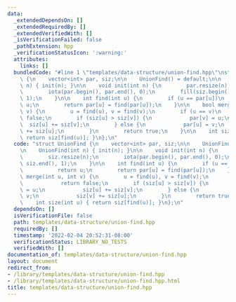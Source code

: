 ```yaml
---
data:
  _extendedDependsOn: []
  _extendedRequiredBy: []
  _extendedVerifiedWith: []
  _isVerificationFailed: false
  _pathExtension: hpp
  _verificationStatusIcon: ':warning:'
  attributes:
    links: []
  bundledCode: "#line 1 \"templates/data-structure/union-find.hpp\"\nstruct UnionFind\
    \ {\n    vector<int> par, siz;\n\n    UnionFind() = default;\n\n    UnionFind(int\
    \ n) { init(n); }\n\n    void init(int n) {\n        par.resize(n);\n        siz.resize(n);\n\
    \        iota(par.begin(), par.end(), 0);\n        fill(siz.begin(), siz.end(),\
    \ 1);\n    }\n\n    int find(int u) {\n        if (u == par[u])\n            return\
    \ u;\n        return par[u] = find(par[u]);\n    }\n\n    bool merge(int u, int\
    \ v) {\n        u = find(u), v = find(v);\n        if (u == v)\n            return\
    \ false;\n        if (siz[u] > siz[v]) {\n            par[v] = u;\n          \
    \  siz[u] += siz[v];\n        } else {\n            par[u] = v;\n            siz[v]\
    \ += siz[u];\n        }\n        return true;\n    }\n\n    int size(int u) {\
    \ return siz[find(u)]; }\n};\n"
  code: "struct UnionFind {\n    vector<int> par, siz;\n\n    UnionFind() = default;\n\
    \n    UnionFind(int n) { init(n); }\n\n    void init(int n) {\n        par.resize(n);\n\
    \        siz.resize(n);\n        iota(par.begin(), par.end(), 0);\n        fill(siz.begin(),\
    \ siz.end(), 1);\n    }\n\n    int find(int u) {\n        if (u == par[u])\n \
    \           return u;\n        return par[u] = find(par[u]);\n    }\n\n    bool\
    \ merge(int u, int v) {\n        u = find(u), v = find(v);\n        if (u == v)\n\
    \            return false;\n        if (siz[u] > siz[v]) {\n            par[v]\
    \ = u;\n            siz[u] += siz[v];\n        } else {\n            par[u] =\
    \ v;\n            siz[v] += siz[u];\n        }\n        return true;\n    }\n\n\
    \    int size(int u) { return siz[find(u)]; }\n};\n"
  dependsOn: []
  isVerificationFile: false
  path: templates/data-structure/union-find.hpp
  requiredBy: []
  timestamp: '2022-02-04 20:52:31-08:00'
  verificationStatus: LIBRARY_NO_TESTS
  verifiedWith: []
documentation_of: templates/data-structure/union-find.hpp
layout: document
redirect_from:
- /library/templates/data-structure/union-find.hpp
- /library/templates/data-structure/union-find.hpp.html
title: templates/data-structure/union-find.hpp
---
```

